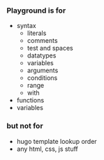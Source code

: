 ### Playground is for

* syntax
  * literals
  * comments
  * test and spaces
  * datatypes
  * variables
  * arguments
  * conditions
  * range
  * with
* functions
* variables

### but not for

* hugo template lookup order
* any html, css, js stuff

